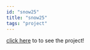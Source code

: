 ```yaml
---
id: "snow25"
title: "snow25"
tags: "project"
---
```


[click here](/files/snow25/) to to see the project!

